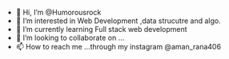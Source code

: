 - 👋 Hi, I’m @Humorousrock
- 👀 I’m interested in Web Development ,data strucutre and algo.
- 🌱 I’m currently learning Full stack web development
- 💞️ I’m looking to collaborate on ...
- 📫 How to reach me ...through my instagram @aman_rana406

<!---
Humorousrock/Humorousrock is a ✨ special ✨ repository because its `README.md` (this file) appears on your GitHub profile.
You can click the Preview link to take a look at your changes.
--->
